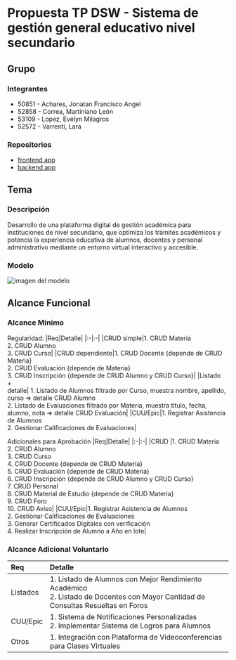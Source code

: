 # Propuesta TP DSW - Sistema de gestión general educativo nivel secundario

## Grupo
### Integrantes
* 50851 - Achares, Jonatan Francisco Angel
* 52858 - Correa, Martiniano León
* 53109 - Lopez, Evelyn Milagros
* 52572 - Varrenti, Lara

### Repositorios
* [frontend app](http://hyperlinkToGihubOrGitlab)
* [backend app](http://hyperlinkToGihubOrGitlab)

## Tema
### Descripción
Desarrollo de una plataforma digital de gestión académica para instituciones de nivel secundario, que optimiza los trámites académicos y potencia la experiencia educativa de alumnos, docentes y personal administrativo mediante un entorno virtual interactivo y accesible.

### Modelo
![imagen del modelo]()

## Alcance Funcional 

### Alcance Mínimo

Regularidad:
|Req|Detalle|
|:-|:-|
|CRUD simple|1. CRUD Materia<br>2. CRUD Alumno<br>3. CRUD Curso|
|CRUD dependiente|1. CRUD Docente {depende de CRUD Materia}<br>2. CRUD Evaluación {depende de Materia}<br>3. CRUD Inscripción {depende de CRUD Alumno y CRUD Curso}|
|Listado<br>+<br>detalle| 1. Listado de Alumnos filtrado por Curso, muestra nombre, apellido, curso => detalle CRUD Alumno<br> 2. Listado de Evaluaciones filtrado por Materia, muestra título, fecha, alumno, nota => detalle CRUD Evaluación|
|CUU/Epic|1. Registrar Asistencia de Alumnos<br>2. Gestionar Calificaciones de Evaluaciones|


Adicionales para Aprobación
|Req|Detalle|
|:-|:-|
|CRUD |1. CRUD Materia<br>2. CRUD Alumno<br>3. CRUD Curso<br>4. CRUD Docente {depende de CRUD Materia}<br>5. CRUD Evaluación {depende de CRUD Materia}<br>6. CRUD Inscripción {depende de CRUD Alumno y CRUD Curso}<br>7. CRUD Personal<br>8. CRUD Material de Estudio {depende de CRUD Materia}<br>9. CRUD Foro<br>10. CRUD Aviso|
|CUU/Epic|1. Registrar Asistencia de Alumnos<br>2. Gestionar Calificaciones de Evaluaciones<br>3. Generar Certificados Digitales con verificación<br>4. Realizar Inscripción de Alumno a Año en lote|


### Alcance Adicional Voluntario

|Req|Detalle|
|:-|:-|
|Listados |1. Listado de Alumnos con Mejor Rendimiento Académico <br>2. Listado de Docentes con Mayor Cantidad de Consultas Resueltas en Foros|
|CUU/Epic|1. Sistema de Notificaciones Personalizadas<br>2. Implementar Sistema de Logros para Alumnos|
|Otros|1. Integración con Plataforma de Videoconferencias para Clases Virtuales|

